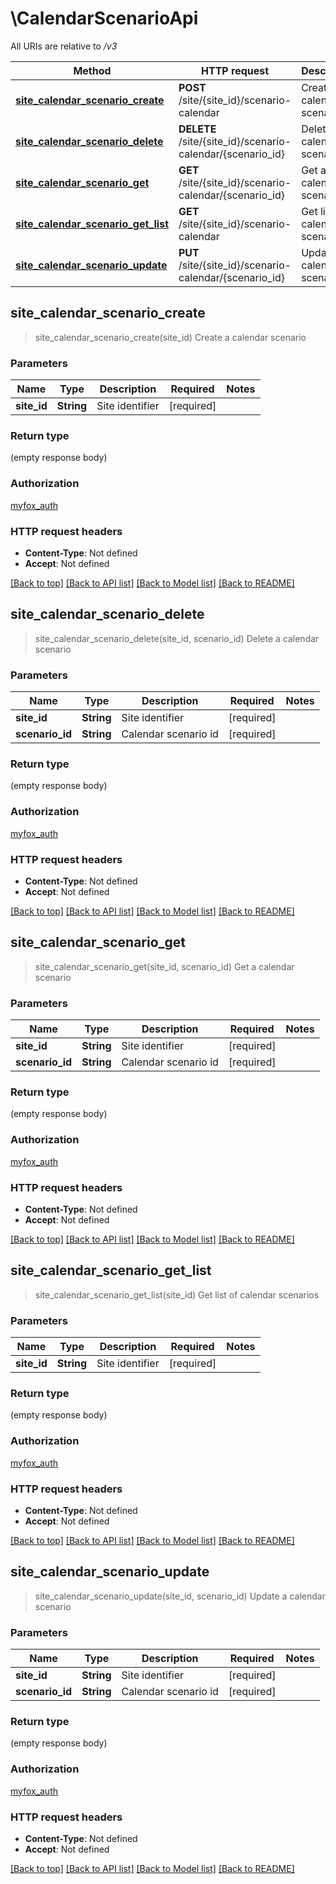 # \CalendarScenarioApi

All URIs are relative to */v3*

Method | HTTP request | Description
------------- | ------------- | -------------
[**site_calendar_scenario_create**](CalendarScenarioApi.md#site_calendar_scenario_create) | **POST** /site/{site_id}/scenario-calendar | Create a calendar scenario
[**site_calendar_scenario_delete**](CalendarScenarioApi.md#site_calendar_scenario_delete) | **DELETE** /site/{site_id}/scenario-calendar/{scenario_id} | Delete a calendar scenario
[**site_calendar_scenario_get**](CalendarScenarioApi.md#site_calendar_scenario_get) | **GET** /site/{site_id}/scenario-calendar/{scenario_id} | Get a calendar scenario
[**site_calendar_scenario_get_list**](CalendarScenarioApi.md#site_calendar_scenario_get_list) | **GET** /site/{site_id}/scenario-calendar | Get list of calendar scenarios
[**site_calendar_scenario_update**](CalendarScenarioApi.md#site_calendar_scenario_update) | **PUT** /site/{site_id}/scenario-calendar/{scenario_id} | Update a calendar scenario



## site_calendar_scenario_create

> site_calendar_scenario_create(site_id)
Create a calendar scenario

### Parameters


Name | Type | Description  | Required | Notes
------------- | ------------- | ------------- | ------------- | -------------
**site_id** | **String** | Site identifier | [required] |

### Return type

 (empty response body)

### Authorization

[myfox_auth](../README.md#myfox_auth)

### HTTP request headers

- **Content-Type**: Not defined
- **Accept**: Not defined

[[Back to top]](#) [[Back to API list]](../README.md#documentation-for-api-endpoints) [[Back to Model list]](../README.md#documentation-for-models) [[Back to README]](../README.md)


## site_calendar_scenario_delete

> site_calendar_scenario_delete(site_id, scenario_id)
Delete a calendar scenario

### Parameters


Name | Type | Description  | Required | Notes
------------- | ------------- | ------------- | ------------- | -------------
**site_id** | **String** | Site identifier | [required] |
**scenario_id** | **String** | Calendar scenario id | [required] |

### Return type

 (empty response body)

### Authorization

[myfox_auth](../README.md#myfox_auth)

### HTTP request headers

- **Content-Type**: Not defined
- **Accept**: Not defined

[[Back to top]](#) [[Back to API list]](../README.md#documentation-for-api-endpoints) [[Back to Model list]](../README.md#documentation-for-models) [[Back to README]](../README.md)


## site_calendar_scenario_get

> site_calendar_scenario_get(site_id, scenario_id)
Get a calendar scenario

### Parameters


Name | Type | Description  | Required | Notes
------------- | ------------- | ------------- | ------------- | -------------
**site_id** | **String** | Site identifier | [required] |
**scenario_id** | **String** | Calendar scenario id | [required] |

### Return type

 (empty response body)

### Authorization

[myfox_auth](../README.md#myfox_auth)

### HTTP request headers

- **Content-Type**: Not defined
- **Accept**: Not defined

[[Back to top]](#) [[Back to API list]](../README.md#documentation-for-api-endpoints) [[Back to Model list]](../README.md#documentation-for-models) [[Back to README]](../README.md)


## site_calendar_scenario_get_list

> site_calendar_scenario_get_list(site_id)
Get list of calendar scenarios

### Parameters


Name | Type | Description  | Required | Notes
------------- | ------------- | ------------- | ------------- | -------------
**site_id** | **String** | Site identifier | [required] |

### Return type

 (empty response body)

### Authorization

[myfox_auth](../README.md#myfox_auth)

### HTTP request headers

- **Content-Type**: Not defined
- **Accept**: Not defined

[[Back to top]](#) [[Back to API list]](../README.md#documentation-for-api-endpoints) [[Back to Model list]](../README.md#documentation-for-models) [[Back to README]](../README.md)


## site_calendar_scenario_update

> site_calendar_scenario_update(site_id, scenario_id)
Update a calendar scenario

### Parameters


Name | Type | Description  | Required | Notes
------------- | ------------- | ------------- | ------------- | -------------
**site_id** | **String** | Site identifier | [required] |
**scenario_id** | **String** | Calendar scenario id | [required] |

### Return type

 (empty response body)

### Authorization

[myfox_auth](../README.md#myfox_auth)

### HTTP request headers

- **Content-Type**: Not defined
- **Accept**: Not defined

[[Back to top]](#) [[Back to API list]](../README.md#documentation-for-api-endpoints) [[Back to Model list]](../README.md#documentation-for-models) [[Back to README]](../README.md)

